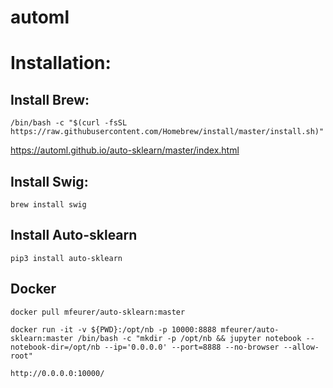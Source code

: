 # automl

# Installation:

## Install Brew:

    /bin/bash -c "$(curl -fsSL https://raw.githubusercontent.com/Homebrew/install/master/install.sh)"
https://automl.github.io/auto-sklearn/master/index.html

## Install Swig:

    brew install swig

## Install Auto-sklearn
    pip3 install auto-sklearn


## Docker

    docker pull mfeurer/auto-sklearn:master

    docker run -it -v ${PWD}:/opt/nb -p 10000:8888 mfeurer/auto-sklearn:master /bin/bash -c "mkdir -p /opt/nb && jupyter notebook --notebook-dir=/opt/nb --ip='0.0.0.0' --port=8888 --no-browser --allow-root"

    http://0.0.0.0:10000/